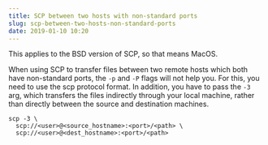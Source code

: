 ```yaml
---
title: SCP between two hosts with non-standard ports
slug: scp-between-two-hosts-non-standard-ports
date: 2019-01-10 10:20
---
```


This applies to the BSD version of SCP, so that means MacOS.

When using SCP to transfer files between two remote hosts which both have non-standard ports, the `-p` and `-P` flags will not help you. For this, you need to use the scp protocol format. In addition, you have to pass the `-3` arg, which transfers the files indirectly through your local machine, rather than directly between the source and destination machines.

```
scp -3 \
  scp://<user>@<source_hostname>:<port>/<path> \
  scp://<user>@<dest_hostname>:<port>/<path>
```
